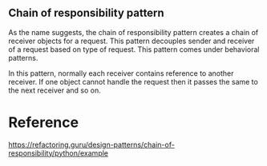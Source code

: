 ## Chain of responsibility pattern

As the name suggests, the chain of responsibility pattern creates a chain of receiver objects for a request.
This pattern decouples sender and receiver of a request based on type of request.
This pattern comes under behavioral patterns.

In this pattern, normally each receiver contains reference to another receiver.
If one object cannot handle the request then it passes the same to the next receiver and so on.

# Reference

https://refactoring.guru/design-patterns/chain-of-responsibility/python/example
